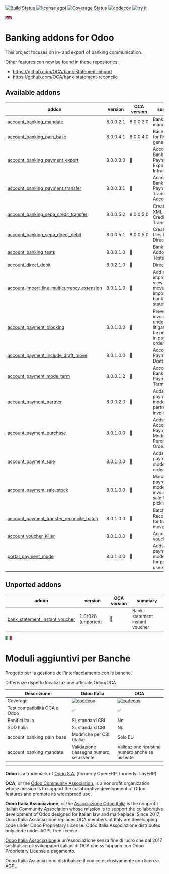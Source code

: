 [![Build Status](https://travis-ci.org/Odoo-Italia-Associazione/bank-payment.svg?branch=8.0)](https://travis-ci.org/Odoo-Italia-Associazione/bank-payment)
[![license agpl](https://img.shields.io/badge/licence-AGPL--3-blue.svg)](http://www.gnu.org/licenses/agpl-3.0.html)
[![Coverage Status](https://coveralls.io/repos/github/Odoo-Italia-Associazione/bank-payment/badge.svg?branch=8.0)](https://coveralls.io/github/Odoo-Italia-Associazione/bank-payment?branch=8.0)
[![codecov](https://codecov.io/gh/Odoo-Italia-Associazione/bank-payment/branch/8.0/graph/badge.svg)](https://codecov.io/gh/Odoo-Italia-Associazione/bank-payment/branch/8.0)
[![try it](http://www.zeroincombenze.it/wp-content/uploads/ci-ct/prd/button-try-it-8.svg)](http://erp8.zeroincombenze.it)


[![en](https://github.com/zeroincombenze/grymb/blob/master/flags/en_US.png)](https://www.facebook.com/groups/openerp.italia/)

Banking addons for Odoo
=======================

This project focuses on in- and export of banking communication.

Other features can now be found in these repositories:
 * https://github.com/OCA/bank-statement-import
 * https://github.com/OCA/bank-statement-reconcile

[//]: # (addons)


Available addons
----------------
addon | version | OCA version | summary
--- | --- | --- | ---
[account_banking_mandate](account_banking_mandate/) | 8.0.0.2.1 | 8.0.0.2.0 | Banking mandates
[account_banking_pain_base](account_banking_pain_base/) | 8.0.0.4.1 | 8.0.0.4.0 | Base module for PAIN file generation
[account_banking_payment_export](account_banking_payment_export/) | 8.0.0.3.0 | :repeat: | Account Banking - Payments Export Infrastructure
[account_banking_payment_transfer](account_banking_payment_transfer/) | 8.0.0.3.1 | :repeat: | Account Banking - Payments Transfer Account
[account_banking_sepa_credit_transfer](account_banking_sepa_credit_transfer/) | 8.0.0.5.2 | 8.0.0.5.0 | Create SEPA XML files for Credit Transfers
[account_banking_sepa_direct_debit](account_banking_sepa_direct_debit/) | 8.0.0.5.1 | 8.0.0.5.0 | Create SEPA files for Direct Debit
[account_banking_tests](account_banking_tests/) | 8.0.0.1.0 | :repeat: | Banking Addons - Tests
[account_direct_debit](account_direct_debit/) | 8.0.2.1.0 | :repeat: | Direct Debit
[account_import_line_multicurrency_extension](account_import_line_multicurrency_extension/) | 8.0.1.1.0 | :repeat: | Add an improved view for move line import in bank statement
[account_payment_blocking](account_payment_blocking/) | 8.0.1.0.0 | :repeat: | Prevent invoices under litigation to be proposed in payment orders.
[account_payment_include_draft_move](account_payment_include_draft_move/) | 8.0.1.0.0 | :repeat: | Account Payment Draft Move
[account_payment_mode_term](account_payment_mode_term/) | 8.0.0.1.2 | :repeat: | Account Banking - Payments Term Filter
[account_payment_partner](account_payment_partner/) | 8.0.0.2.0 | :repeat: | Adds payment mode on partners and invoices
[account_payment_purchase](account_payment_purchase/) | 8.0.1.0.0 | :repeat: | Adds Bank Account and Payment Mode on Purchase Orders
[account_payment_sale](account_payment_sale/) | 8.0.1.0.0 | :repeat: | Adds payment mode on sale orders
[account_payment_sale_stock](account_payment_sale_stock/) | 8.0.1.0.0 | :repeat: | Manage payment mode when invoicing a sale from picking
[account_payment_transfer_reconcile_batch](account_payment_transfer_reconcile_batch/) | 8.0.1.0.0 | :repeat: | Batch Reconciliation for transfer moves
[account_voucher_killer](account_voucher_killer/) | 8.0.1.0.0 | :repeat: | Accounting voucher killer
[portal_payment_mode](portal_payment_mode/) | 8.0.1.0.0 | :repeat: | Adds payment mode ACL's for portal users


Unported addons
---------------
addon | version | OCA version | summary
--- | --- | --- | ---
[bank_statement_instant_voucher](bank_statement_instant_voucher/) | 1.0r028 (unported) | :repeat: | Bank statement instant voucher

[//]: # (end addons)


[![it](https://github.com/zeroincombenze/grymb/blob/master/flags/it_IT.png)](https://www.facebook.com/groups/openerp.italia/)

Moduli aggiuntivi per Banche
============================

Progetto per la gestione dell'interfacciamento con le banche.

Differenze rispetto localizzazione ufficiale Odoo/OCA

Descrizione | Odoo Italia | OCA
--- | --- | ---
Coverage |  [![codecov](https://codecov.io/gh/Odoo-Italia-Associazione/bank-payment/branch/8.0/graph/badge.svg)](https://codecov.io/gh/Odoo-Italia-Associazione/bank-payment/branch/8.0) | [![codecov](https://codecov.io/gh/OCA/bank-payment/branch/8.0/graph/badge.svg)](https://codecov.io/gh/OCA/bank-payment/branch/8.0)
Test compatibilità OCA e Odoo | :white_check_mark: | :white_check_mark:
Bonifici Italia | Si, standard CBI | No
SDD Italia | Si, standard CBI | No
account_banking_pain_base | Modifiche per CBI (Italia) | Solo EU
account_banking_mandate | Validazione riassegna numero, se assente | Validazione ripristina numero anche se assente

[//]: # (copyright)

----

**Odoo** is a trademark of [Odoo S.A.](https://www.odoo.com/) (formerly OpenERP, formerly TinyERP)

**OCA**, or the [Odoo Community Association](http://odoo-community.org/), is a nonprofit organization whose
mission is to support the collaborative development of Odoo features and
promote its widespread use.

**Odoo Italia Associazione**, or the [Associazione Odoo Italia](https://www.odoo-italia.org/)
is the nonprofit Italian Community Association whose mission
is to support the collaborative development of Odoo designed for Italian law and markeplace.
Since 2017, Odoo Italia Associazione replaces OCA members of Italy are developping code under Odoo Proprietary License.
Odoo Italia Associazione distributes only code under AGPL free license.

[Odoo Italia Associazione](https://www.odoo-italia.org/) è un'Associazione senza fine di lucro
che dal 2017 sostituisce gli sviluppatori italiani di OCA che sviluppano
con Odoo Proprietary License a pagamento.

Odoo Italia Associazione distribuisce il codice esclusivamente con licenza [AGPL](http://www.gnu.org/licenses/agpl-3.0.html)

[//]: # (end copyright)


